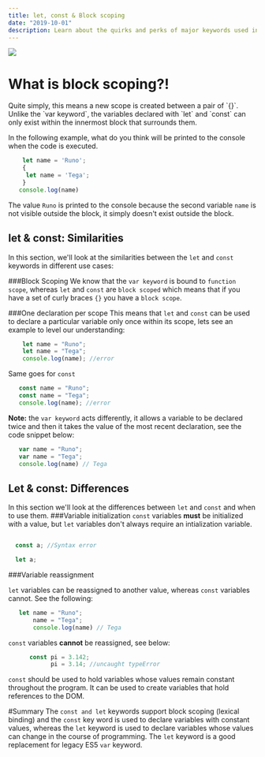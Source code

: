 ```yaml
---
title: let, const & Block scoping
date: "2019-10-01"
description: Learn about the quirks and perks of major keywords used in declaring variables in JavaScript.
---
```


<img src="https://thepracticaldev.s3.amazonaws.com/i/y9zb6hktm7ndk6oi920x.png">
<h1>What is block scoping?!</h1>
Quite simply, this means a new scope is created between a pair of `{}`. Unlike the `var keyword`, the variables declared with `let` and `const` can only exist within the innermost block that surrounds them.

In the following example, what do you think will be printed to the console when the code is executed.
```javascript
    let name = 'Runo';
    {
     let name = 'Tega';
    }
   console.log(name)
```
  The value `Runo` is printed to the console because the second variable `name` is not visible outside the block, it simply doesn't exist outside the block.


<h2>let & const: Similarities</h2>

In this section, we'll look at the similarities between the `let` and `const` keywords in different use cases:

###Block Scoping
We know that the `var keyword` is bound to `function scope`, whereas `let` and `const` are
`block scoped` which means that if you have a set of curly braces `{}` you have a `block scope`.

###One declaration per scope
This means that `let` and  `const` can be used to declare a particular variable only once within its scope, lets see an example to level our understanding:

```javascript
    let name = "Runo";
    let name = "Tega";
    console.log(name); //error
``` 
Same goes for `const` 
```javascript
   const name = "Runo";
   const name = "Tega";
   console.log(name); //error
``` 

<strong>Note:</strong> the `var keyword` acts differently, it allows a variable to be declared twice and then it takes the value of the most recent declaration, see the code snippet below:

```javascript
   var name = "Runo";
   var name = "Tega";
   console.log(name) // Tega
``` 
<h2>Let & const: Differences</h2>

In this section we'll look at the differences between `let` and `const` and when to use them.
###Variable initialization
`const` variables <strong>must</strong> be initialized with a value, but  `let` variables don't always require an intialization variable.

```javascript

  const a; //Syntax error

  let a;
```


###Variable reassignment

 `let` variables can be reassigned to another value, whereas `const` variables cannot. See the following:

```javascript
   let name = "Runo";
       name = "Tega";
       console.log(name) // Tega
``` 
 `const` variables <strong>cannot</strong> be reassigned, see below:

```javascript
      const pi = 3.142;
            pi = 3.14; //uncaught typeError 
```

`const` should be used to hold variables whose values remain constant throughout the program. It can be used to create variables that hold references to the DOM. 

#Summary
The `const and let` keywords support block scoping (lexical binding) and the `const` key word is used to declare variables with constant values, whereas the `let` keyword is used to declare variables whose values can change in the course of programming. The `let` keyword is a good replacement for legacy ES5 `var` keyword. 
